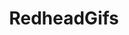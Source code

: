 ---
title: RedheadGifs
crosslinks:
- livven
- BustyNaturalPornstars
- botwatch
- TheRedFox
- GIFS_WEBM_NEW_PORN
- HappyEmbarrassedGirls
- u_imguralbumbot
- DaniDaniels
- NSFW_GIF
- FireCrotch
- MassdropBot
- StruggleFucking
- LaineyLove
- PantiesToTheSide
- exsexs
- hugenaturals
- holdthemoan
- CumHaters
- PreImplant
- JulieKennedy
---